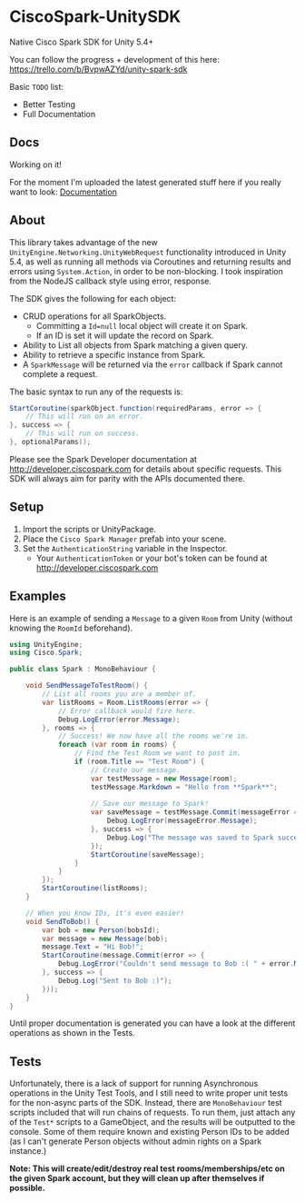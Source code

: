 # CiscoSpark-UnitySDK
Native Cisco Spark SDK for Unity 5.4+

You can follow the progress + development of this here: https://trello.com/b/BvpwAZYd/unity-spark-sdk

Basic `TODO` list:
- Better Testing
- Full Documentation

## Docs

Working on it!

For the moment I'm uploaded the latest generated stuff here if you really want to look: [Documentation](https://cisco.box.com/s/e30uljet1rv80nwy8nk6g57p4tl2fmty)

## About
This library takes advantage of the new `UnityEngine.Networking.UnityWebRequest` functionality introduced in Unity 5.4, as well as running all methods via Coroutines and returning results and errors using `System.Action`, in order to be non-blocking. I took inspiration from the NodeJS callback style using error, response.

The SDK gives the following for each object:

- CRUD operations for all SparkObjects.
    - Committing a `Id=null` local object will create it on Spark.
    - If an ID is set it will update the record on Spark.
- Ability to List all objects from Spark matching a given query.
- Ability to retrieve a specific instance from Spark.
- A `SparkMessage` will be returned via the `error` callback if Spark cannot complete a request.

The basic syntax to run any of the requests is:

```c#
StartCoroutine(sparkObject.function(requiredParams, error => {
    // This will run on an error.
}, success => {
    // This will run on success.
}, optionalParams));
```

Please see the Spark Developer documentation at http://developer.ciscospark.com for details about specific requests. This SDK will always aim for parity with the APIs documented there.

## Setup
1. Import the scripts or UnityPackage.
2. Place the `Cisco Spark Manager` prefab into your scene.
3. Set the `AuthenticationString` variable in the Inspector.
    - Your `AuthenticationToken` or your bot's token can be found at http://developer.ciscospark.com

## Examples
Here is an example of sending a `Message` to a given `Room` from Unity (without knowing the `RoomId` beforehand).

```c#
using UnityEngine;
using Cisco.Spark;

public class Spark : MonoBehaviour {

	void SendMessageToTestRoom() {
        // List all rooms you are a member of.
        var listRooms = Room.ListRooms(error => {
            // Error callback would fire here.
            Debug.LogError(error.Message);
        }, rooms => {
            // Success! We now have all the rooms we're in.
            foreach (var room in rooms) {
                // Find the Test Room we want to post in.
                if (room.Title == "Test Room") {
                    // Create our message.
                    var testMessage = new Message(room);
                    testMessage.Markdown = "Hello from **Spark**";
                    
                    // Save our message to Spark!
                    var saveMessage = testMessage.Commit(messageError => {
                        Debug.LogError(messageError.Message);
                    }, success => {
                        Debug.Log("The message was saved to Spark successfully!");
                    });
                    StartCoroutine(saveMessage);
                }
            }
        });
        StartCoroutine(listRooms);
    }

    // When you know IDs, it's even easier!
    void SendToBob() {
        var bob = new Person(bobsId);
        var message = new Message(bob);
        message.Text = "Hi Bob!";
        StartCoroutine(message.Commit(error => {
            Debug.LogError("Couldn't send message to Bob :( " + error.Message);
        }, success => {
            Debug.Log("Sent to Bob :)");
        }));
    }
}
```

Until proper documentation is generated you can have a look at the different operations as shown in the Tests.

## Tests
Unfortunately, there is a lack of support for running Asynchronous operations in the Unity Test Tools, and I still need to write proper unit tests for the non-async parts of the SDK.
Instead, there are `MonoBehaviour` test scripts included that will run chains of requests. To run them, just attach any of the `Test*` scripts to a GameObject, and the results will be outputted to the console.
Some of them require known and existing Person IDs to be added (as I can't generate Person objects without admin rights on a Spark instance.)

**Note: This will create/edit/destroy real test rooms/memberships/etc on the given Spark account, but they will clean up after themselves if possible.**
